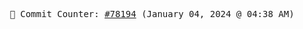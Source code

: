 <p align="center">
    <samp>
        📮 Commit Counter: <a href="https://github.com/Javascript-void0/Javascript-void0/commits/main">#78194</a> (January 04, 2024 @ 04:38 AM)
    </samp>
</p>